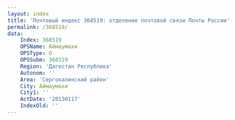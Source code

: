 ```yaml
---
layout: index
title: 'Почтовый индекс 368519: отделение почтовой связи Почты России'
permalink: /368519/
data:
    Index: 368519
    OPSName: Аймаумахи
    OPSType: О
    OPSSubm: 368319
    Region: 'Дагестан Республика'
    Autonom: ''
    Area: 'Сергокалинский район'
    City: Аймаумахи
    City1: ''
    ActDate: '20130117'
    IndexOld: ''
---
```


